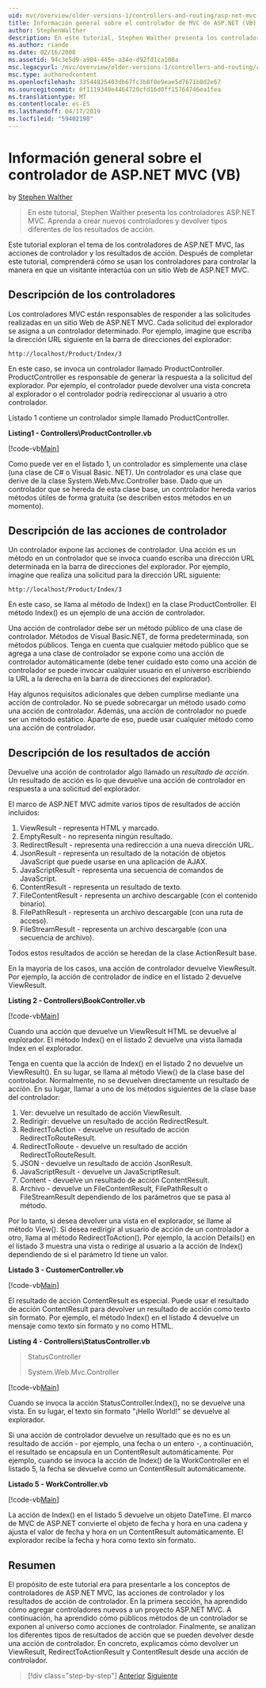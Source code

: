 ```yaml
---
uid: mvc/overview/older-versions-1/controllers-and-routing/asp-net-mvc-controller-overview-vb
title: Información general sobre el controlador de MVC de ASP.NET (VB) | Microsoft Docs
author: StephenWalther
description: En este tutorial, Stephen Walther presenta los controladores ASP.NET MVC. Aprenda a crear nuevos controladores y devolver tipos diferentes de res de acción...
ms.author: riande
ms.date: 02/16/2008
ms.assetid: 94c3e5d9-a904-445e-a34e-d92fd1ca108a
msc.legacyurl: /mvc/overview/older-versions-1/controllers-and-routing/asp-net-mvc-controller-overview-vb
msc.type: authoredcontent
ms.openlocfilehash: 33544825403db67fc3b8f0e9eae5d7671b8d2e67
ms.sourcegitcommit: 0f1119340e4464720cfd16d0ff15764746ea1fea
ms.translationtype: MT
ms.contentlocale: es-ES
ms.lasthandoff: 04/17/2019
ms.locfileid: "59402198"
---
```

# <a name="aspnet-mvc-controller-overview-vb"></a>Información general sobre el controlador de ASP.NET MVC (VB)

by [Stephen Walther](https://github.com/StephenWalther)

> En este tutorial, Stephen Walther presenta los controladores ASP.NET MVC. Aprenda a crear nuevos controladores y devolver tipos diferentes de los resultados de acción.


Este tutorial exploran el tema de los controladores de ASP.NET MVC, las acciones de controlador y los resultados de acción. Después de completar este tutorial, comprenderá cómo se usan los controladores para controlar la manera en que un visitante interactúa con un sitio Web de ASP.NET MVC.

## <a name="understanding-controllers"></a>Descripción de los controladores

Los controladores MVC están responsables de responder a las solicitudes realizadas en un sitio Web de ASP.NET MVC. Cada solicitud del explorador se asigna a un controlador determinado. Por ejemplo, imagine que escriba la dirección URL siguiente en la barra de direcciones del explorador:

`http://localhost/Product/Index/3`

En este caso, se invoca un controlador llamado ProductController. ProductController es responsable de generar la respuesta a la solicitud del explorador. Por ejemplo, el controlador puede devolver una vista concreta al explorador o el controlador podría redireccionar al usuario a otro controlador.

Listado 1 contiene un controlador simple llamado ProductController.

**Listing1 - Controllers\ProductController.vb**

[!code-vb[Main](asp-net-mvc-controller-overview-vb/samples/sample1.vb)]

Como puede ver en el listado 1, un controlador es simplemente una clase (una clase de C# o Visual Basic. NET). Un controlador es una clase que derive de la clase System.Web.Mvc.Controller base. Dado que un controlador que se hereda de esta clase base, un controlador hereda varios métodos útiles de forma gratuita (se describen estos métodos en un momento).

## <a name="understanding-controller-actions"></a>Descripción de las acciones de controlador

Un controlador expone las acciones de controlador. Una acción es un método en un controlador que se invoca cuando escriba una dirección URL determinada en la barra de direcciones del explorador. Por ejemplo, imagine que realiza una solicitud para la dirección URL siguiente:

`http://localhost/Product/Index/3`

En este caso, se llama al método de Index() en la clase ProductController. El método Index() es un ejemplo de una acción de controlador.

Una acción de controlador debe ser un método público de una clase de controlador. Métodos de Visual Basic.NET, de forma predeterminada, son métodos públicos. Tenga en cuenta que cualquier método público que se agrega a una clase de controlador se expone como una acción de controlador automáticamente (debe tener cuidado esto como una acción de controlador se puede invocar cualquier usuario en el universo escribiendo la URL a la derecha en la barra de direcciones del explorador).

Hay algunos requisitos adicionales que deben cumplirse mediante una acción de controlador. No se puede sobrecargar un método usado como una acción de controlador. Además, una acción de controlador no puede ser un método estático. Aparte de eso, puede usar cualquier método como una acción de controlador.

## <a name="understanding-action-results"></a>Descripción de los resultados de acción

Devuelve una acción de controlador algo llamado un *resultado de acción*. Un resultado de acción es lo que devuelve una acción de controlador en respuesta a una solicitud del explorador.

El marco de ASP.NET MVC admite varios tipos de resultados de acción incluidos:

1. ViewResult - representa HTML y marcado.
2. EmptyResult - no representa ningún resultado.
3. RedirectResult - representa una redirección a una nueva dirección URL.
4. JsonResult - representa un resultado de la notación de objetos JavaScript que puede usarse en una aplicación de AJAX.
5. JavaScriptResult - representa una secuencia de comandos de JavaScript.
6. ContentResult - representa un resultado de texto.
7. FileContentResult - representa un archivo descargable (con el contenido binario).
8. FilePathResult - representa un archivo descargable (con una ruta de acceso).
9. FileStreamResult - representa un archivo descargable (con una secuencia de archivo).

Todos estos resultados de acción se heredan de la clase ActionResult base.

En la mayoría de los casos, una acción de controlador devuelve ViewResult. Por ejemplo, la acción de controlador de índice en el listado 2 devuelve ViewResult.

**Listing 2 - Controllers\BookController.vb**

[!code-vb[Main](asp-net-mvc-controller-overview-vb/samples/sample2.vb)]

Cuando una acción que devuelve un ViewResult HTML se devuelve al explorador. El método Index() en el listado 2 devuelve una vista llamada Index en el explorador.

Tenga en cuenta que la acción de Index() en el listado 2 no devuelve un ViewResult(). En su lugar, se llama al método View() de la clase base del controlador. Normalmente, no se devuelven directamente un resultado de acción. En su lugar, llamar a uno de los métodos siguientes de la clase base del controlador:

1. Ver: devuelve un resultado de acción ViewResult.
2. Redirigir: devuelve un resultado de acción RedirectResult.
3. RedirectToAction - devuelve un resultado de acción RedirectToRouteResult.
4. RedirectToRoute - devuelve un resultado de acción RedirectToRouteResult.
5. JSON - devuelve un resultado de acción JsonResult.
6. JavaScriptResult - devuelve un JavaScriptResult.
7. Content - devuelve un resultado de acción ContentResult.
8. Archivo - devuelve un FileContentResult, FilePathResult o FileStreamResult dependiendo de los parámetros que se pasa al método.

Por lo tanto, si desea devolver una vista en el explorador, se llame al método View(). Si desea redirigir al usuario de acción de un controlador a otro, llama al método RedirectToAction(). Por ejemplo, la acción Details() en el listado 3 muestra una vista o redirige al usuario a la acción de Index() dependiendo de si el parámetro Id tiene un valor.

**Listado 3 - CustomerController.vb**

[!code-vb[Main](asp-net-mvc-controller-overview-vb/samples/sample3.vb)]

El resultado de acción ContentResult es especial. Puede usar el resultado de acción ContentResult para devolver un resultado de acción como texto sin formato. Por ejemplo, el método Index() en el listado 4 devuelve un mensaje como texto sin formato y no como HTML.

**Listing 4 - Controllers\StatusController.vb**

> StatusController
> 
> 
> System.Web.Mvc.Controller


[!code-vb[Main](asp-net-mvc-controller-overview-vb/samples/sample4.vb)]

Cuando se invoca la acción StatusController.Index(), no se devuelve una vista. En su lugar, el texto sin formato "¡Hello World!" se devuelve al explorador.

Si una acción de controlador devuelve un resultado que es no es un resultado de acción - por ejemplo, una fecha o un entero -, a continuación, el resultado se encapsula en un ContentResult automáticamente. Por ejemplo, cuando se invoca la acción de Index() de la WorkController en el listado 5, la fecha se devuelve como un ContentResult automáticamente.

**Listado 5 - WorkController.vb**

[!code-vb[Main](asp-net-mvc-controller-overview-vb/samples/sample5.vb)]

La acción de Index() en el listado 5 devuelve un objeto DateTime. El marco de MVC de ASP.NET convierte el objeto de fecha y hora en una cadena y ajusta el valor de fecha y hora en un ContentResult automáticamente. El explorador recibe la fecha y hora como texto sin formato.

## <a name="summary"></a>Resumen

El propósito de este tutorial era para presentarle a los conceptos de controladores de ASP.NET MVC, las acciones de controlador y los resultados de acción de controlador. En la primera sección, ha aprendido cómo agregar controladores nuevos a un proyecto ASP.NET MVC. A continuación, ha aprendido cómo públicos métodos de un controlador se exponen al universo como acciones de controlador. Finalmente, se analizan los diferentes tipos de resultados de acción que se pueden devolver desde una acción de controlador. En concreto, explicamos cómo devolver un ViewResult, RedirectToActionResult y ContentResult desde una acción de controlador.

> [!div class="step-by-step"]
> [Anterior](creating-a-custom-route-constraint-cs.md)
> [Siguiente](creating-custom-routes-vb.md)
